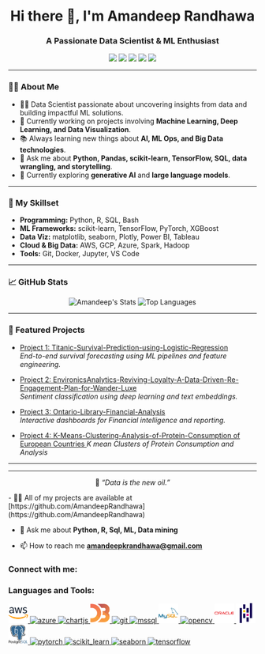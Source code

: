 <h1 align="center">Hi there 👋, I'm Amandeep Randhawa</h1>
<h3 align="center">A Passionate Data Scientist & ML Enthusiast</h3>

<p align="center">
  <img src="https://img.shields.io/badge/Python-blue?logo=python&logoColor=white" />
  <img src="https://img.shields.io/badge/R-276DC3?logo=r&logoColor=white" />
  <img src="https://img.shields.io/badge/Machine%20Learning-yellowgreen" />
  <img src="https://img.shields.io/badge/Data%20Visualization-orange" />
  <img src="https://img.shields.io/badge/Deep%20Learning-FF6F00" />
</p>

---

### 👨‍💻 About Me

- 🧑‍💻 Data Scientist passionate about uncovering insights from data and building impactful ML solutions.
- 🔭 Currently working on projects involving **Machine Learning, Deep Learning, and Data Visualization**.
- 📚 Always learning new things about **AI, ML Ops, and Big Data technologies**.
- 💬 Ask me about **Python, Pandas, scikit-learn, TensorFlow, SQL, data wrangling, and storytelling**.
- 🌱 Currently exploring **generative AI** and **large language models**.

---

### 🚀 My Skillset

- **Programming:** Python, R, SQL, Bash
- **ML Frameworks:** scikit-learn, TensorFlow, PyTorch, XGBoost
- **Data Viz:** matplotlib, seaborn, Plotly, Power BI, Tableau
- **Cloud & Big Data:** AWS, GCP, Azure, Spark, Hadoop
- **Tools:** Git, Docker, Jupyter, VS Code

---

### 📈 GitHub Stats

<p align="center">
  <img src="https://github-readme-stats.vercel.app/api?username=AmandeepRandhawa&show_icons=true&theme=radical" alt="Amandeep's Stats" />
  <img src="https://github-readme-stats.vercel.app/api/top-langs/?username=AmandeepRandhawa&layout=compact&theme=radical" alt="Top Languages" />
</p>

---

### 🚩 Featured Projects

- [Project 1: Titanic-Survival-Prediction-using-Logistic-Regression](https://github.com/AmandeepRandhawa/Titanic-Survival-Prediction-using-Logistic-Regression)  
  *End-to-end survival forecasting using ML pipelines and feature engineering.*

- [Project 2: EnvironicsAnalytics-Reviving-Loyalty-A-Data-Driven-Re-Engagement-Plan-for-Wander-Luxe](https://github.com/AmandeepRandhawa/EnvironicsAnalytics-Reviving-Loyalty-A-Data-Driven-Re-Engagement-Plan-for-Wander-Luxe)  
  *Sentiment classification using deep learning and text embeddings.*

- [Project 3: Ontario-Library-Financial-Analysis](https://github.com/AmandeepRandhawa/Ontario-Library-Financial-Analysis)  
  *Interactive dashboards for Financial intelligence and reporting.*

-  [Project 4: K-Means-Clustering-Analysis-of-Protein-Consumption of European Countries ](https://github.com/AmandeepRandhawa/K-Means-Clustering-Analysis-of-Protein-Consumption)
  *K mean Clusters of Protein Consumption and Analysis*


---


---

<p align="center">
  🧠 <i>“Data is the new oil.”</i>
</p>
- 👨‍💻 All of my projects are available at [https://github.com/AmandeepRandhawa](https://github.com/AmandeepRandhawa)

- 💬 Ask me about **Python, R, Sql, ML, Data mining**

- 📫 How to reach me **amandeepkrandhawa@gmail.com**

<h3 align="left">Connect with me:</h3>
<p align="left">
</p>

<h3 align="left">Languages and Tools:</h3>
<p align="left"> <a href="https://aws.amazon.com" target="_blank" rel="noreferrer"> <img src="https://raw.githubusercontent.com/devicons/devicon/master/icons/amazonwebservices/amazonwebservices-original-wordmark.svg" alt="aws" width="40" height="40"/> </a> <a href="https://azure.microsoft.com/en-in/" target="_blank" rel="noreferrer"> <img src="https://www.vectorlogo.zone/logos/microsoft_azure/microsoft_azure-icon.svg" alt="azure" width="40" height="40"/> </a> <a href="https://www.chartjs.org" target="_blank" rel="noreferrer"> <img src="https://www.chartjs.org/media/logo-title.svg" alt="chartjs" width="40" height="40"/> </a> <a href="https://d3js.org/" target="_blank" rel="noreferrer"> <img src="https://raw.githubusercontent.com/devicons/devicon/master/icons/d3js/d3js-original.svg" alt="d3js" width="40" height="40"/> </a> <a href="https://git-scm.com/" target="_blank" rel="noreferrer"> <img src="https://www.vectorlogo.zone/logos/git-scm/git-scm-icon.svg" alt="git" width="40" height="40"/> </a> <a href="https://www.microsoft.com/en-us/sql-server" target="_blank" rel="noreferrer"> <img src="https://www.svgrepo.com/show/303229/microsoft-sql-server-logo.svg" alt="mssql" width="40" height="40"/> </a> <a href="https://www.mysql.com/" target="_blank" rel="noreferrer"> <img src="https://raw.githubusercontent.com/devicons/devicon/master/icons/mysql/mysql-original-wordmark.svg" alt="mysql" width="40" height="40"/> </a> <a href="https://opencv.org/" target="_blank" rel="noreferrer"> <img src="https://www.vectorlogo.zone/logos/opencv/opencv-icon.svg" alt="opencv" width="40" height="40"/> </a> <a href="https://www.oracle.com/" target="_blank" rel="noreferrer"> <img src="https://raw.githubusercontent.com/devicons/devicon/master/icons/oracle/oracle-original.svg" alt="oracle" width="40" height="40"/> </a> <a href="https://pandas.pydata.org/" target="_blank" rel="noreferrer"> <img src="https://raw.githubusercontent.com/devicons/devicon/2ae2a900d2f041da66e950e4d48052658d850630/icons/pandas/pandas-original.svg" alt="pandas" width="40" height="40"/> </a> <a href="https://www.postgresql.org" target="_blank" rel="noreferrer"> <img src="https://raw.githubusercontent.com/devicons/devicon/master/icons/postgresql/postgresql-original-wordmark.svg" alt="postgresql" width="40" height="40"/> </a> <a href="https://pytorch.org/" target="_blank" rel="noreferrer"> <img src="https://www.vectorlogo.zone/logos/pytorch/pytorch-icon.svg" alt="pytorch" width="40" height="40"/> </a> <a href="https://scikit-learn.org/" target="_blank" rel="noreferrer"> <img src="https://upload.wikimedia.org/wikipedia/commons/0/05/Scikit_learn_logo_small.svg" alt="scikit_learn" width="40" height="40"/> </a> <a href="https://seaborn.pydata.org/" target="_blank" rel="noreferrer"> <img src="https://seaborn.pydata.org/_images/logo-mark-lightbg.svg" alt="seaborn" width="40" height="40"/> </a> <a href="https://www.tensorflow.org" target="_blank" rel="noreferrer"> <img src="https://www.vectorlogo.zone/logos/tensorflow/tensorflow-icon.svg" alt="tensorflow" width="40" height="40"/> </a> </p>
